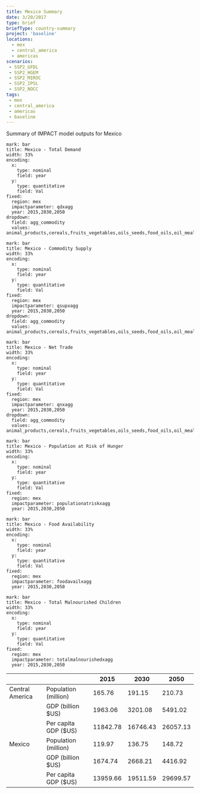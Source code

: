 ```yaml
---
title: Mexico Summary
date: 3/20/2017
type: brief
briefType: country-summary
project: 'baseline'
locations:
  - mex
  - central_america
  - americas
scenarios:
 - SSP2_GFDL
 - SSP2_HGEM
 - SSP2_MIROC
 - SSP2_IPSL
 - SSP2_NOCC
tags:
 - mex
 - central_america
 - americas
 - baseline
---
```

Summary of IMPACT model outputs for Mexico

```chart
mark: bar
title: Mexico - Total Demand
width: 33%
encoding:
  x:
    type: nominal
    field: year
  y:
    type: quantitative
    field: Val
fixed:
  region: mex
  impactparameter: qdxagg
  year: 2015,2030,2050
dropdown:
  field: agg_commodity
  values: animal_products,cereals,fruits_vegetables,oils_seeds,food_oils,oil_meals,other,pulses,roots_tubers,sugar
```

```chart
mark: bar
title: Mexico - Commodity Supply
width: 33%
encoding:
  x:
    type: nominal
    field: year
  y:
    type: quantitative
    field: Val
fixed:
  region: mex
  impactparameter: qsupxagg
  year: 2015,2030,2050
dropdown:
  field: agg_commodity
  values: animal_products,cereals,fruits_vegetables,oils_seeds,food_oils,oil_meals,other,pulses,roots_tubers,sugar
```

```chart
mark: bar
title: Mexico - Net Trade
width: 33%
encoding:
  x:
    type: nominal
    field: year
  y:
    type: quantitative
    field: Val
fixed:
  region: mex
  impactparameter: qnxagg
  year: 2015,2030,2050
dropdown:
  field: agg_commodity
  values: animal_products,cereals,fruits_vegetables,oils_seeds,food_oils,oil_meals,other,pulses,roots_tubers,sugar
```

```chart
mark: bar
title: Mexico - Population at Risk of Hunger
width: 33%
encoding:
  x:
    type: nominal
    field: year
  y:
    type: quantitative
    field: Val
fixed:
  region: mex
  impactparameter: populationatriskxagg
  year: 2015,2030,2050
```

```chart
mark: bar
title: Mexico - Food Availability
width: 33%
encoding:
  x:
    type: nominal
    field: year
  y:
    type: quantitative
    field: Val
fixed:
  region: mex
  impactparameter: foodavailxagg
  year: 2015,2030,2050
```

```chart
mark: bar
title: Mexico - Total Malnourished Children
width: 33%
encoding:
  x:
    type: nominal
    field: year
  y:
    type: quantitative
    field: Val
fixed:
  region: mex
  impactparameter: totalmalnourishedxagg
  year: 2015,2030,2050
```

|   |   | 2015 | 2030 | 2050 |
|---|---|---|---|---|
| Central America | Population (million) | 165.76 | 191.15 | 210.73 |
|  | GDP (billion $US) | 1963.06 | 3201.08 | 5491.02 |
|  | Per capita GDP ($US) | 11842.78 | 16746.43 | 26057.13 |
| Mexico | Population (million) | 119.97 | 136.75 | 148.72 |
|  | GDP (billion $US) | 1674.74 | 2668.21 | 4416.92 |
|  | Per capita GDP ($US) | 13959.66| 19511.59| 29699.57|